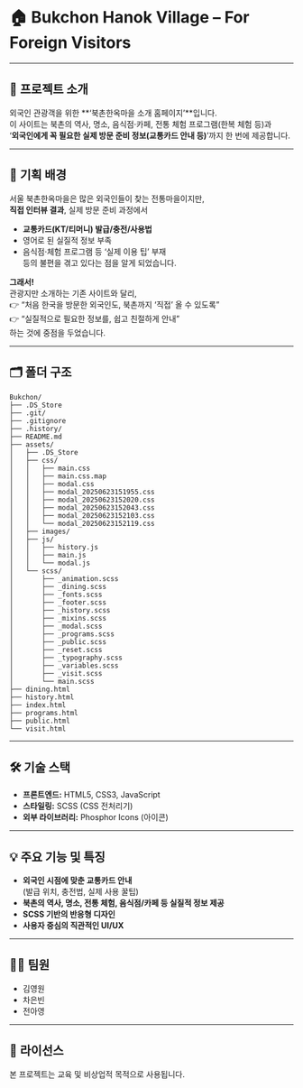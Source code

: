 # 🏠 Bukchon Hanok Village – For Foreign Visitors

---

## 📌 프로젝트 소개

외국인 관광객을 위한 **‘북촌한옥마을 소개 홈페이지’**입니다.  
이 사이트는 북촌의 역사, 명소, 음식점·카페, 전통 체험 프로그램(한복 체험 등)과  
‘**외국인에게 꼭 필요한 실제 방문 준비 정보(교통카드 안내 등)**’까지 한 번에 제공합니다.

---

## 🚩 기획 배경

서울 북촌한옥마을은 많은 외국인들이 찾는 전통마을이지만,  
**직접 인터뷰 결과**, 실제 방문 준비 과정에서  
- **교통카드(KT/티머니) 발급/충전/사용법**  
- 영어로 된 실질적 정보 부족  
- 음식점·체험 프로그램 등 ‘실제 이용 팁’ 부재  
등의 불편을 겪고 있다는 점을 알게 되었습니다.

**그래서!**  
관광지만 소개하는 기존 사이트와 달리,  
👉 “처음 한국을 방문한 외국인도, 북촌까지 ‘직접’ 올 수 있도록”  
👉 “실질적으로 필요한 정보를, 쉽고 친절하게 안내”  
하는 것에 중점을 두었습니다.

---

## 🗂️ 폴더 구조
```
Bukchon/
├── .DS_Store
├── .git/
├── .gitignore
├── .history/
├── README.md
├── assets/
│   ├── .DS_Store
│   ├── css/
│   │   ├── main.css
│   │   ├── main.css.map
│   │   ├── modal.css
│   │   ├── modal_20250623151955.css
│   │   ├── modal_20250623152020.css
│   │   ├── modal_20250623152043.css
│   │   ├── modal_20250623152103.css
│   │   └── modal_20250623152119.css
│   ├── images/
│   ├── js/
│   │   ├── history.js
│   │   ├── main.js
│   │   └── modal.js
│   └── scss/
│       ├── _animation.scss
│       ├── _dining.scss
│       ├── _fonts.scss
│       ├── _footer.scss
│       ├── _history.scss
│       ├── _mixins.scss
│       ├── _modal.scss
│       ├── _programs.scss
│       ├── _public.scss
│       ├── _reset.scss
│       ├── _typography.scss
│       ├── _variables.scss
│       ├── _visit.scss
│       └── main.scss
├── dining.html
├── history.html
├── index.html
├── programs.html
├── public.html
└── visit.html
```

---

## 🛠️ 기술 스택

- **프론트엔드:** HTML5, CSS3, JavaScript
- **스타일링:** SCSS (CSS 전처리기)
- **외부 라이브러리:** Phosphor Icons (아이콘)

---

## 💡 주요 기능 및 특징

- **외국인 시점에 맞춘 교통카드 안내**  
  (발급 위치, 충전법, 실제 사용 꿀팁)
- **북촌의 역사, 명소, 전통 체험, 음식점/카페 등 실질적 정보 제공**
- **SCSS 기반의 반응형 디자인**
- **사용자 중심의 직관적인 UI/UX**

---

## 👩‍💻 팀원

- 김영원
- 차은빈
- 전아영

---

## 📝 라이선스

본 프로젝트는 교육 및 비상업적 목적으로 사용됩니다.